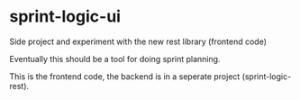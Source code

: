 sprint-logic-ui
===============

Side project and experiment with the new rest library (frontend code)

Eventually this should be a tool for doing sprint planning.

This is the frontend code, the backend is in a seperate project (sprint-logic-rest).

